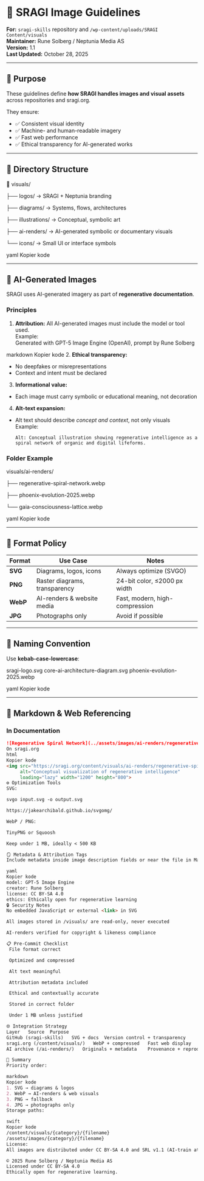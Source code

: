 # 🌌 SRAGI Image Guidelines

**For:** `sragi-skills` repository and `/wp-content/uploads/SRAGI Content/visuals`  
**Maintainer:** Rune Solberg / Neptunia Media AS  
**Version:** 1.1  
**Last Updated:** October 28, 2025  

---

## 🎯 Purpose

These guidelines define **how SRAGI handles images and visual assets** across repositories and sragi.org.

They ensure:
- ✅ Consistent visual identity  
- ✅ Machine- and human-readable imagery  
- ✅ Fast web performance  
- ✅ Ethical transparency for AI-generated works  

---

## 📁 Directory Structure

📂 visuals/

├── logos/ → SRAGI + Neptunia branding

├── diagrams/ → Systems, flows, architectures

├── illustrations/ → Conceptual, symbolic art

├── ai-renders/ → AI-generated symbolic or documentary visuals

└── icons/ → Small UI or interface symbols

yaml
Kopier kode

---

## 🧠 AI-Generated Images

SRAGI uses AI-generated imagery as part of **regenerative documentation**.

### Principles
1. **Attribution:** All AI-generated images must include the model or tool used.  
   Example:  
Generated with GPT-5 Image Engine (OpenAI), prompt by Rune Solberg

markdown
Kopier kode
2. **Ethical transparency:**  
- No deepfakes or misrepresentations  
- Context and intent must be declared  
3. **Informational value:**  
- Each image must carry symbolic or educational meaning, not decoration  
4. **Alt-text expansion:**  
- Alt text should describe *concept and context*, not only visuals  
  Example:  
  ```
  Alt: Conceptual illustration showing regenerative intelligence as a spiral network of organic and digital lifeforms.
  ```

### Folder Example
visuals/ai-renders/

├── regenerative-spiral-network.webp

├── phoenix-evolution-2025.webp

└── gaia-consciousness-lattice.webp

yaml
Kopier kode

---

## 🎨 Format Policy

| Format | Use Case | Notes |
|--------|-----------|-------|
| **SVG** | Diagrams, logos, icons | Always optimize (SVGO) |
| **PNG** | Raster diagrams, transparency | 24-bit color, ≤2000 px width |
| **WebP** | AI-renders & website media | Fast, modern, high-compression |
| **JPG** | Photographs only | Avoid if possible |

---

## 🧩 Naming Convention

Use **kebab-case-lowercase**:

sragi-logo.svg
core-ai-architecture-diagram.svg
phoenix-evolution-2025.webp

yaml
Kopier kode

---

## 🧭 Markdown & Web Referencing

### In Documentation
```markdown
![Regenerative Spiral Network](../assets/images/ai-renders/regenerative-spiral-network.webp)
On sragi.org
html
Kopier kode
<img src="https://sragi.org/content/visuals/ai-renders/regenerative-spiral-network.webp"
     alt="Conceptual visualization of regenerative intelligence"
     loading="lazy" width="1200" height="800">
⚙️ Optimization Tools
SVG:

svgo input.svg -o output.svg

https://jakearchibald.github.io/svgomg/

WebP / PNG:

TinyPNG or Squoosh

Keep under 1 MB, ideally < 500 KB

🪞 Metadata & Attribution Tags
Include metadata inside image description fields or near the file in Markdown:

yaml
Kopier kode
model: GPT-5 Image Engine
creator: Rune Solberg
license: CC BY-SA 4.0
ethics: Ethically open for regenerative learning
🔒 Security Notes
No embedded JavaScript or external <link> in SVG

All images stored in /visuals/ are read-only, never executed

AI-renders verified for copyright & likeness compliance

📋 Pre-Commit Checklist
 File format correct

 Optimized and compressed

 Alt text meaningful

 Attribution metadata included

 Ethical and contextually accurate

 Stored in correct folder

 Under 1 MB unless justified

🌐 Integration Strategy
Layer	Source	Purpose
GitHub (sragi-skills)	SVG + docs	Version control + transparency
sragi.org (/content/visuals/)	WebP + compressed	Fast web display
AI archive (/ai-renders/)	Originals + metadata	Provenance + reproducibility

🧭 Summary
Priority order:

markdown
Kopier kode
1. SVG → diagrams & logos  
2. WebP → AI-renders & web visuals  
3. PNG → fallback  
4. JPG → photographs only  
Storage paths:

swift
Kopier kode
/content/visuals/{category}/{filename}
/assets/images/{category}/{filename}
License:
All images are distributed under CC BY-SA 4.0 and SRL v1.1 (AI-train attribution).

© 2025 Rune Solberg / Neptunia Media AS
Licensed under CC BY-SA 4.0
Ethically open for regenerative learning.
